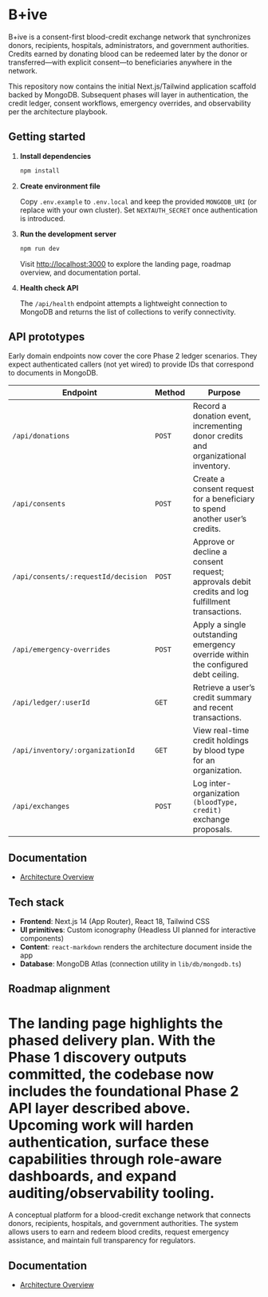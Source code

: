 # B+ive


B+ive is a consent-first blood-credit exchange network that synchronizes donors, recipients, hospitals, administrators, and government authorities. Credits earned by donating blood can be redeemed later by the donor or transferred—with explicit consent—to beneficiaries anywhere in the network.

This repository now contains the initial Next.js/Tailwind application scaffold backed by MongoDB. Subsequent phases will layer in authentication, the credit ledger, consent workflows, emergency overrides, and observability per the architecture playbook.

## Getting started

1. **Install dependencies**

   ```bash
   npm install
   ```

2. **Create environment file**

   Copy `.env.example` to `.env.local` and keep the provided `MONGODB_URI` (or replace with your own cluster). Set `NEXTAUTH_SECRET` once authentication is introduced.

3. **Run the development server**

   ```bash
   npm run dev
   ```

   Visit [http://localhost:3000](http://localhost:3000) to explore the landing page, roadmap overview, and documentation portal.

4. **Health check API**

   The `/api/health` endpoint attempts a lightweight connection to MongoDB and returns the list of collections to verify connectivity.

## API prototypes

Early domain endpoints now cover the core Phase 2 ledger scenarios. They expect authenticated callers (not yet wired) to provide IDs that correspond to documents in MongoDB.

| Endpoint | Method | Purpose |
| --- | --- | --- |
| `/api/donations` | `POST` | Record a donation event, incrementing donor credits and organizational inventory. |
| `/api/consents` | `POST` | Create a consent request for a beneficiary to spend another user’s credits. |
| `/api/consents/:requestId/decision` | `POST` | Approve or decline a consent request; approvals debit credits and log fulfillment transactions. |
| `/api/emergency-overrides` | `POST` | Apply a single outstanding emergency override within the configured debt ceiling. |
| `/api/ledger/:userId` | `GET` | Retrieve a user’s credit summary and recent transactions. |
| `/api/inventory/:organizationId` | `GET` | View real-time credit holdings by blood type for an organization. |
| `/api/exchanges` | `POST` | Log inter-organization `(bloodType, credit)` exchange proposals. |

## Documentation

- [Architecture Overview](docs/architecture.md)

## Tech stack

- **Frontend**: Next.js 14 (App Router), React 18, Tailwind CSS
- **UI primitives**: Custom iconography (Headless UI planned for interactive components)
- **Content**: `react-markdown` renders the architecture document inside the app
- **Database**: MongoDB Atlas (connection utility in `lib/db/mongodb.ts`)

## Roadmap alignment

The landing page highlights the phased delivery plan. With the Phase 1 discovery outputs committed, the codebase now includes the foundational Phase 2 API layer described above. Upcoming work will harden authentication, surface these capabilities through role-aware dashboards, and expand auditing/observability tooling.
=======
A conceptual platform for a blood-credit exchange network that connects donors, recipients, hospitals, and government authorities. The system allows users to earn and redeem blood credits, request emergency assistance, and maintain full transparency for regulators.

## Documentation
- [Architecture Overview](docs/architecture.md)

